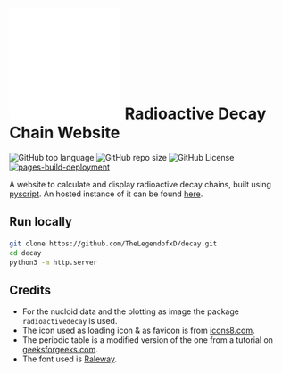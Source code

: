 # ![Logo](https://raw.githubusercontent.com/TheLegendofxD/decay/main/assets/atom.svg) Radioactive Decay Chain Website
![GitHub top language](https://img.shields.io/github/languages/top/TheLegendofxD/decay?style=flat)
![GitHub repo size](https://img.shields.io/github/repo-size/TheLegendofxD/decay?style=flat)
![GitHub License](https://img.shields.io/github/license/TheLegendofxD/decay?style=flat)
[![pages-build-deployment](https://github.com/TheLegendofxD/decay/actions/workflows/pages/pages-build-deployment/badge.svg)](https://github.com/TheLegendofxD/decay/actions/workflows/pages/pages-build-deployment)

A website to calculate and display radioactive decay chains, built using [pyscript](https://pyscript.net/).
An hosted instance of it can be found [here](https://thelegendofxd.github.io/decay/).

## Run locally
```bash
git clone https://github.com/TheLegendofxD/decay.git
cd decay
python3 -m http.server
```

## Credits
- For the nucloid data and the plotting as image the package ```radioactivedecay``` is used.
- The icon used as loading icon & as favicon is from [icons8.com](https://icons8.com/icon/YYYhFVbH4vFv/react-native).
- The periodic table is a modified version of the one from a tutorial on [geeksforgeeks.com](https://www.geeksforgeeks.org/periodic-table-design-using-html-and-css/).
- The font used is [Raleway](https://fonts.google.com/specimen/Raleway).